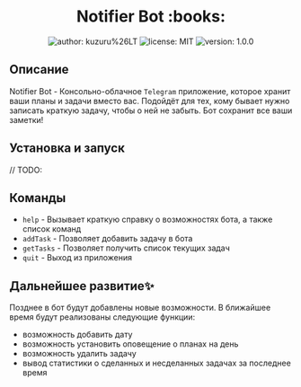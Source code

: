 <h1 align="center">Notifier Bot :books:</h1>
<p align="center">
  <img src="https://img.shields.io/badge/author-Kuzuru%20%26%20LT-blue" alt="author: kuzuru%26LT">
  <img src="https://img.shields.io/npm/l/apache" alt="license: MIT">
  <img src="https://img.shields.io/badge/version-1.0.0-blue" alt="version: 1.0.0">
 </p>

## Описание
Notifier Bot - Консольно-облачное `Telegram` приложение, которое хранит ваши 
планы и задачи вместо вас. Подойдёт для тех, кому бывает нужно записать краткую задачу,
чтобы о ней не забыть. Бот сохранит все ваши заметки!

## Установка и запуск
// TODO:

## Команды

- `help` - Вызывает краткую справку о возможностях бота, а также список команд
- `addTask` - Позволяет добавить задачу в бота
- `getTasks` - Позволяет получить список текущих задач
- `quit` - Выход из приложения

## Дальнейшее развитие:sparkles:
Позднее в бот будут добавлены новые возможности. В ближайшее время будут
реализованы следующие функции:
- возможность добавить дату
- возможность установить оповещение о планах на день
- возможность удалить задачу
- вывод статистики о сделанных и несделанных задачах за последнее время